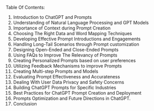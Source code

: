 Table Of Contents:

1. Introduction to ChatGPT and Prompts
2. Understanding of Natural Language Processing and GPT Models
3. Importance of Context during Prompt Creation
4. Choosing The Right Data and Word Mapping Techniques
5. Developing Effective Prompt Introductions and Engagements
6. Handling Long-Tail Scenarios through Prompt customization
7. Designing Open-Ended and Close-Ended Prompts
8. Using FAQs to Improve The Relevancy of Prompts
9. Creating Personalized Prompts based on user preferences
10. Utilizing Feedback Mechanisms to improve Prompts
11. Creating Multi-step Prompts and Models
12. Evaluating Prompt Effectiveness and Accurateness 
13. Dealing With User Data Privacy and Safety Concerns
14. Building ChatGPT Prompts for Specific Industries 
15. Best Practices for ChatGPT Prompt Creation and Deployment
16. Prompts Optimization and Future Directions in ChatGPT.
17. Conclusion